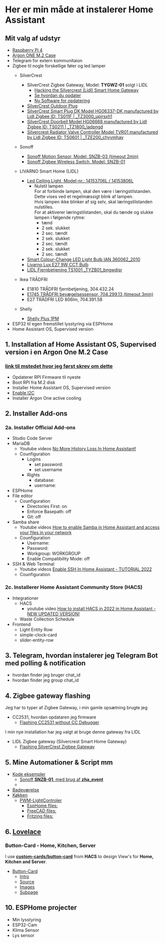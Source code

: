 # Her er min måde at instalerer Home Assistant

## Mit valg af udstyr

* [Raspberry Pi 4](https://raspberrypi.dk/produkt/raspberry-pi-4-model-b-8-gb/)
* [Argon ONE M.2 Case](https://raspberrypi.dk/produkt/argon-one-m-2-case-til-raspberry-pi-4/)
* Telegram for extern kommunitaion
* Zigbee til nogle forskellige føler og led lamper
  * SilverCrest
    * SilverCrest Zigbee Gateway, Model: **TYGWZ-01** solgt i LIDL
      * [Hacking the Silvercrest (Lidl) Smart Home Gateway](https://paulbanks.org/projects/lidl-zigbee/#overview "Paul Banks")
      * [Se hvordan du opdater](https://zigbee.blakadder.com/Lidl_TYGWZ-01.html "blakadder")
      * [Ny Software for opdatering](https://github.com/banksy-git/lidl-gateway-freedom "banksy-git")
    * [SilverCrest Outdoor Plug](https://zigbee.blakadder.com/Lidl_HG06619.html)
    * [SilverCrest Smart Plug DK Model HG06337-DK manufactured by Lidl Zigbee ID: TS011F | _TZ3000_upjrsxh1](https://zigbee.blakadder.com/Lidl_HG06337-DK.html)
    * [SilverCrest Doorbell Model HG06668 manufactured by Lidl Zigbee ID: TS0211 | _TZ1800_ladpngd](https://zigbee.blakadder.com/Lidl_HG06668.html)
    * [Silvercrest Radiator Valve Controller Model TVR01 manufactured by Lidl Zigbee ID: TS0601 | _TZE200_chyvmhay](https://zigbee.blakadder.com/Lidl_TVR01.html)

  * Sonoff
    * [Sonoff Motion Sensor, Model: SNZB-03 (timeout 2min)](https://www.proshop.dk/Smart-Home/Sonoff-SNZB-03-Motion-sensor/3084016?utm_source=pricerunner&utm_medium=cpc&utm_campaign=pricesite)
    * [Sonoff Zigbee Wireless Switch, Model: SNZB-01](https://www.proshop.dk/Smart-Home/Sonoff-Zigbee-Wireless-Switch/3084021?utm_source=pricerunner&utm_medium=cpc&utm_campaign=pricesite)
  * LIVARNO Smart Home (LIDL)
    * [Led Ceiling Light, Model-nr.: 14153706L / 14153806L](https://zigbee.blakadder.com/Lidl_14153706L.html)  
      * Nulstil lampen  
      For at forbinde lampen, skal den være i læringstilstanden. Dette vises ved et regelmæssigt blink af lampen.  
      Hvis lampen ikke blinker af sig selv, skal læringstilstanden nulstilles.   
      For at aktiverer læringstilstanden, skal du tænde og slukke lampen i følgende rytme:
        * tænd
        * 2 sek. slukket
        * 2 sec. tændt
        * 2 sek. slukket
        * 2 sec. tændt
        * 2 sek. slukket
        * 2 sec. tændt
    * [Smart Colour-Change LED Light Bulb IAN 360062_2010](https://zigbee.blakadder.com/Lidl_HG07834C.html)
    * [Livarno Lux E27 9W CCT Bulb](https://zigbee.blakadder.com/Lidl_HG06492C.html)
    * [LIDL Fjernbetjening TS1001 _TYZB01_bngwdjsr](https://zigbee.blakadder.com/Lidl_HG06323.html)
  * Ikea TRÅDFRI
    * E1810 TRÅDFRI fjernbetjening, 304.432.24
    * [E1745 TRÅDFRI bevægelsessensor, 704.299.13 (timeout 3min)](https://zigbee.blakadder.com/Ikea_E1745.html "zigbee.blakadder.com")
    * E27 TRÅDFRI LED 806lm, 704.391.58
  * Shelly
    * [Shelly Plus 1PM](https://www.proshop.dk/Smart-Home/Shelly-Plus-1PM/3027897?utm_source=pricerunner&utm_medium=cpc&utm_campaign=pricesite)
* ESP32 til egen fremstillet lysstyring via ESPHome
* Home Assistant OS, Supervised version

## 1. Installation af Home Assistant OS, Supervised version i en Argon One M.2 Case

### [link til mstedet hvor jeg først skrev om dette](https://github.com/mstedet/ESP32-2020#argon-one-m2---home-assistant-os-6x--supervised-version)

* Opdaterer RPI Firmware til nyeste
* Boot RPI fra M.2 disk
* Installer Home Assistant OS, Supervised version
* [Enable I2C](./Enable_I2C/README.md)
* Installer Argon One active cooling

## 2. Installer Add-ons

### 2a. Installer Official Add-ons

* Studio Code Server
* MariaDB
  * Youtube videos [No More History Loss In Home Assistant!](https://www.youtube.com/watch?v=0Nf70avId0w "Smart Home Junkie")
  * Counfiguration
    * Logins
      * set password:
      * set username
    * Rights
      * database:
      * username:
* ESPHome
* File editor
  * Counfiguration
    * Directories First: on
    * Enforce Basepath: off
    * Git: off
* Samba share
  * Youtube videos [How to enable Samba in Home Assistant and access your files in your network](https://www.youtube.com/watch?v=udqY2CYzYGk "Smart Home Junkie")
  * Counfiguration
    * Username:
    * Password:
    * Workgroup: WORKGROUP
    * Enable Compatibility Mode: off
* SSH & Web Terminal
  * Youtube videos [Enable SSH In Home Assistant - TUTORIAL 2022](https://www.youtube.com/watch?v=_ANmn9QSLtA "Smart Home Junkie")
  * Counfiguration

### 2c. Installerer Home Assistant Community Store (HACS)

* Integrationer
  * HACS
    * youtube video [How to install HACS in 2022 in Home Assistant - NEW UPDATED VERSION!](https://www.youtube.com/watch?v=D6ZlhE-Iv9E "
Smart Home Junkie")
  * Waste Collection Schedule
* Frontend
  * Light Entity Row
  * simple-clock-card
  * slider-entity-row

## 3. Telegram, hvordan instalerer jeg Telegram Bot med polling & notification

* hvordan finder jeg bruger chat_id
* hvordan finder jeg group chat_id

## 4. Zigbee gateway flashing

Jeg har to typer af Zigbee Gateway, i min gamle opsætning brugte jeg 

* CC2531, hvordan opdataren jeg firmware
  * [Flashing CC2531 without CC Debugger](./Flashing_CC2531/README.md)

I min nye installation har jeg valgt at bruge denne gateway fra LIDL

* LIDL Zigbee gateway (Silvercrest  Smart Home Gateway)
  * [Flashing SilverCrest Zigbee Gateway](./Flashing_SilverCrest/README.md)

## 5. Mine Automationer & Script mm

* [Kode eksempler](./Kode_Eksempler/)
  * [Sonoff **SNZB-01**, med brug af **zha_event**](./Kode_Eksempler/Sonoff_SNZB-01.md)
  * [](/Kode_Eksempler/DemoLysStyrimg.md)
* [Badeværelse](./Badev%C3%A6relse/README.md)
* [Køkken](./K%C3%B8kken/README.md)
  * [PWM-LightControler](./K%C3%B8kken/PWM-LightControler/)
    * [EspHome files:](./ESPHome/PWM-LightControler/) 
    * [FreeCAD files:](./FreeCAD/PWM-LightControler/)
    * [Fritzing files:](./Fritzing/PWM-LightControler/)

## 6. [Lovelace](./Lovelace/)

### Button-Card - Home, Kitchen, Server

I use [**custom-cards/button-card**](https://github.com/custom-cards/button-card) from **HACS** to design View's for **Home, Kitchen and Server**.  

* [Button-Card](./Lovelace/README.md#button-card)
  * [Intro](./Lovelace/README.md#intro)
  * [Source](./Lovelace/README.md#source)
  * [Images](./Lovelace/README.md#images)
  * [Subpage](./Lovelace/README.md#subpage)

## 10. ESPHome projecter

* Min lysstyring
* ESP32-Cam 
* Klima Sensor
* Lys sensor
